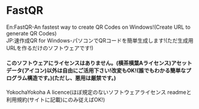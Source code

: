 # FastQR
En:FastQR-An fastest way to create QR Codes on Windows!(Create URL to generate QR Codes)  
JP:速作成QR for Windows-パソコンでQRコードを簡単生成します!(ただ生成用URLを作るだけのソフトウェアです!)  
#### このソフトウェアにライセンスはありません。(横茶横葉Aライセンス)アセットデータ(アイコン)以外は自由にご活用下さい!改変もOK!(誰でもわかる簡単なプログラム構造です。)(ただし、悪用は厳禁です。)  

YokochaYokoha A licence(ほぼ規定のないソフトウェアライセンス readmeと利用規約(サイトに記載)にのみ従えばOK!)
